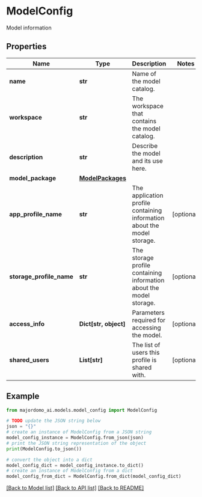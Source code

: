 # ModelConfig

Model information

## Properties

Name | Type | Description | Notes
------------ | ------------- | ------------- | -------------
**name** | **str** | Name of the model catalog. | 
**workspace** | **str** | The workspace that contains the model catalog. | 
**description** | **str** | Describe the model and its use here. | 
**model_package** | [**ModelPackages**](ModelPackages.md) |  | 
**app_profile_name** | **str** | The application profile containing information about the model storage.  | [optional] 
**storage_profile_name** | **str** | The storage profile containing information about the model storage.  | [optional] 
**access_info** | **Dict[str, object]** | Parameters required for accessing the model. | [optional] 
**shared_users** | **List[str]** | The list of users this profile is shared with. | [optional] 

## Example

```python
from majordomo_ai.models.model_config import ModelConfig

# TODO update the JSON string below
json = "{}"
# create an instance of ModelConfig from a JSON string
model_config_instance = ModelConfig.from_json(json)
# print the JSON string representation of the object
print(ModelConfig.to_json())

# convert the object into a dict
model_config_dict = model_config_instance.to_dict()
# create an instance of ModelConfig from a dict
model_config_from_dict = ModelConfig.from_dict(model_config_dict)
```
[[Back to Model list]](../README.md#documentation-for-models) [[Back to API list]](../README.md#documentation-for-api-endpoints) [[Back to README]](../README.md)


